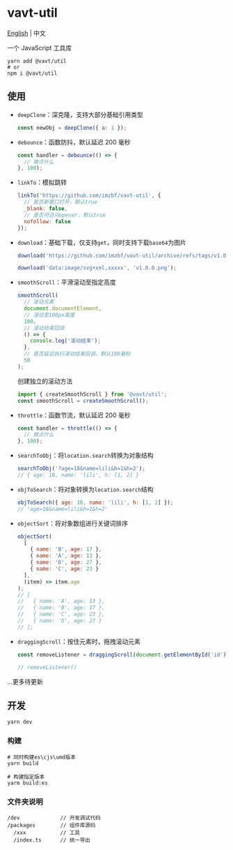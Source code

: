 # vavt-util

[English](https://github.com/imzbf/vavt-util) \| 中文

一个 JavaScript 工具库

```shell
yarn add @vavt/util
# or
npm i @vavt/util
```

## 使用

- `deepClone`：深克隆，支持大部分基础引用类型

  ```js
  const newObj = deepClone({ a: 1 });
  ```

- `debounce`：函数防抖，默认延迟 200 毫秒

  ```js
  const handler = debounce(() => {
    // 做点什么
  }, 100);
  ```

- `linkTo`：模拟跳转

  ```js
  linkTo('https://github.com/imzbf/vavt-util', {
    // 是否新窗口打开，默认true
    _blank: false,
    // 是否可访问opener，默认true
    nofollow: false
  });
  ```

- `download`：基础下载，仅支持`get`，同时支持下载`base64`为图片

  ```js
  download('https://github.com/imzbf/vavt-util/archive/refs/tags/v1.0.0.zip', 'v1.0.0.zip');

  download('data:image/svg+xml,xxxxx', 'v1.0.0.png');
  ```

- `smoothScroll`：平滑滚动至指定高度

  ```js
  smoothScroll(
    // 滚动元素
    document.documentElement,
    // 滚动至100px高度
    100,
    // 滚动结束回调
    () => {
      console.log('滚动结束');
    },
    // 是否延迟执行滚动结束回调，默认100毫秒
    50
  );
  ```

  创建独立的滚动方法

  ```js
  import { createSmoothScroll } from '@vavt/util';
  const smoothScroll = createSmoothScroll();
  ```

- `throttle`：函数节流，默认延迟 200 毫秒

  ```js
  const handler = throttle(() => {
    // 做点什么
  }, 100);
  ```

- `searchToObj`：将`location.search`转换为对象结构

  ```js
  searchToObj('?age=18&name=lili&h=1&h=2');
  // { age: 18, name: 'lili', h: [1, 2] }
  ```

- `objToSearch`：将对象转换为`location.search`结构

  ```js
  objToSearch({ age: 18, name: 'lili', h: [1, 2] });
  // 'age=18&name=lili&h=1&h=2'
  ```

- `objectSort`：将对象数组进行关键词排序

  ```js
  objectSort(
    [
      { name: 'B', age: 17 },
      { name: 'A', age: 13 },
      { name: 'D', age: 27 },
      { name: 'C', age: 23 }
    ],
    (item) => item.age
  );
  // [
  //   { name: 'A', age: 13 },
  //   { name: 'B', age: 17 },
  //   { name: 'C', age: 23 },
  //   { name: 'D', age: 27 }
  // ];
  ```

- `draggingScroll`：按住元素时，拖拽滚动元素

  ```js
  const removeListener = draggingScroll(document.getElementById('id'));

  // removeListener()
  ```

...更多待更新

## 开发

```shell
yarn dev
```

### 构建

```shell
# 同时构建es\cjs\umd版本
yarn build

# 构建指定版本
yarm build:es
```

### 文件夹说明

```
/dev             // 开发调试代码
/packages        // 组件库源码
  /xxx           // 工具
  /index.ts      // 统一导出
```
